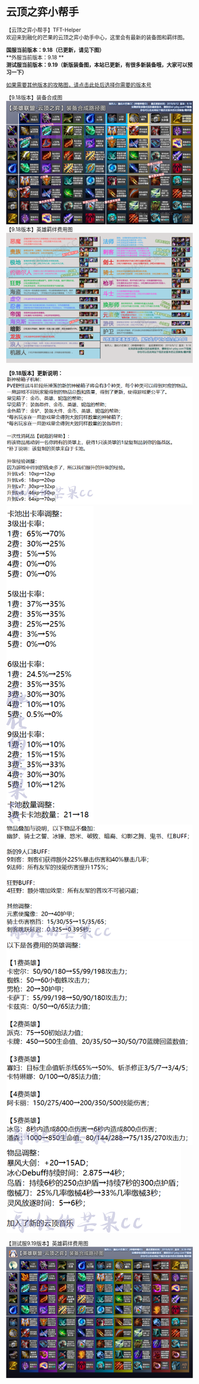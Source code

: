 # 云顶之弈小帮手
【云顶之弈小帮手】TFT-Helper  
欢迎来到融化的芒果的云顶之弈小助手中心，这里会有最新的装备图和羁绊图。  

**国服当前版本：9.18（已更新，请见下图）**  
**外服当前版本：9.18 **    
**测试服当前版本：9.19（新版装备图，本站已更新，有很多新装备哦，大家可以预习一下）**  

[如果需要其他版本的攻略图，请点击此处后选择你需要的版本号](https://github.com/CuewarsTaner/TFT)  

【9.18版本】装备合成图
![Image text](https://raw.githubusercontent.com/CuewarsTaner/TFT/master/9.18/【9.18版本】装备合成图.png)  
【9.18版本】英雄羁绊费用图
![Image text](https://raw.githubusercontent.com/CuewarsTaner/TFT/master/9.18/【9.18版本】英雄羁绊费用图.png)    

**【9.18版本】更新说明：**     
![Image text](https://raw.githubusercontent.com/CuewarsTaner/TFT/master/9.18/9.18版本更新/1.png)
![Image text](https://raw.githubusercontent.com/CuewarsTaner/TFT/master/9.18/9.18版本更新/2.png)
![Image text](https://raw.githubusercontent.com/CuewarsTaner/TFT/master/9.18/9.18版本更新/3.png)
![Image text](https://raw.githubusercontent.com/CuewarsTaner/TFT/master/9.18/9.18版本更新/4.png)
![Image text](https://raw.githubusercontent.com/CuewarsTaner/TFT/master/9.18/9.18版本更新/5.png)  


【测试服9.19版本】英雄羁绊费用图
![Image text](https://raw.githubusercontent.com/CuewarsTaner/TFT/master/9.19(PBE)/【9.19-PBE】装备合成图.png)
